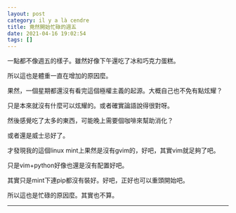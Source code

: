 ```yaml
---
layout: post
category: il y a là cendre
title: 竟然開始忙碌的週五
date: 2021-04-16 19:02:54
tags: []
---
```


一點都不像週五的樣子。雖然好像下午還吃了冰和巧克力蛋糕。

所以這也是體重一直在增加的原因麼。

果然，一個星期都還沒有看完這個極權主義的起源。大概自己也不免有點炫耀？

只是本來就沒有什麼可以炫耀的。或者確實論語說得很對呀。

然後感覺吃了太多的東西，可能晚上需要個咖啡來幫助消化？

或者還是威士忌好了。

才發現我的這個linux mint上果然是沒有gvim的，好吧，其實vim就足夠了吧。

只是vim+python好像也還是沒有配置好吧。

其實只是mint下連pip都沒有裝好。好吧，正好也可以重頭開始吧。

所以這也是忙碌的原因麼。其實也不算。

------





